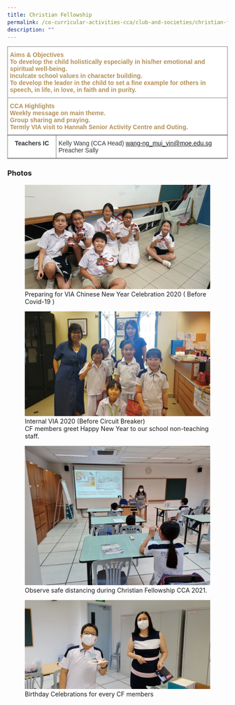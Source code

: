 ```yaml
---
title: Christian Fellowship
permalink: /co-curricular-activities-cca/club-and-societies/christian-fellowship/
description: ""
---
```

<style type="text/css">
.tg  {border-collapse:collapse;border-spacing:0;}
.tg td{border-color:black;border-style:solid;border-width:1px;font-family:Arial, sans-serif;font-size:14px;
  overflow:hidden;padding:10px 5px;word-break:normal;}
.tg th{border-color:black;border-style:solid;border-width:1px;font-family:Arial, sans-serif;font-size:14px;
  font-weight:normal;overflow:hidden;padding:10px 5px;word-break:normal;}
.tg .tg-acii{background-color:#FFF;border-color:inherit;color:#333;text-align:left;vertical-align:top}
.tg .tg-7i7h{background-color:#FFF;border-color:inherit;color:#B29059;font-weight:bold;text-align:left;vertical-align:top}
.tg .tg-fr9f{background-color:#FFF;border-color:inherit;color:#333;font-weight:bold;text-align:center;vertical-align:top}
</style>
<table class="tg">
<thead>
  <tr>
    <th class="tg-7i7h" colspan="2"><span style="font-weight:700;color:#B29059">Aims &amp; Objectives</span><br>To develop the child holistically especially in his/her emotional and spiritual well-being.<br>Inculcate school values in character building.<br>To develop the leader in the child to set a fine example for others in speech, in life, in love, in faith and in purity.<br></th>
  </tr>
</thead>
<tbody>
  <tr>
    <td class="tg-7i7h" colspan="2"><span style="font-weight:700;color:#B29059">CCA Highlights</span><br>Weekly message on main theme.<br>Group sharing and praying.<br>Termly VIA visit to Hannah Senior Activity Centre and Outing.<br></td>
  </tr>
  <tr>
    <td class="tg-fr9f">Teachers IC</td>
    <td class="tg-acii">Kelly Wang (CCA Head)   <a href="mailto:wang-ng_mui_yin@moe.edu.sg" target="_blank" rel="noopener noreferrer">wang-ng_mui_yin@moe.edu.sg</a><br>Preacher Sally</td>
  </tr>
</tbody>
</table>

### Photos

<figure>
<img src="/images/cf%201.jpg">
<figcaption>Preparing for VIA Chinese New Year Celebration 2020 ( Before Covid-19 )</figcaption>
</figure>

<figure>
<img src="/images/cf%202.jpg">
<figcaption>Internal VIA 2020 (Before Circuit Breaker) <br>
CF members greet Happy New Year to our school non-teaching staff.</figcaption>
</figure>

<figure>
<img src="/images/cf%203.jpg">
<figcaption>Observe safe distancing during Christian Fellowship CCA 2021.</figcaption>
</figure>

<figure>
<img src="/images/cf%204.jpg">
<figcaption>Birthday Celebrations for every CF members</figcaption>
</figure>